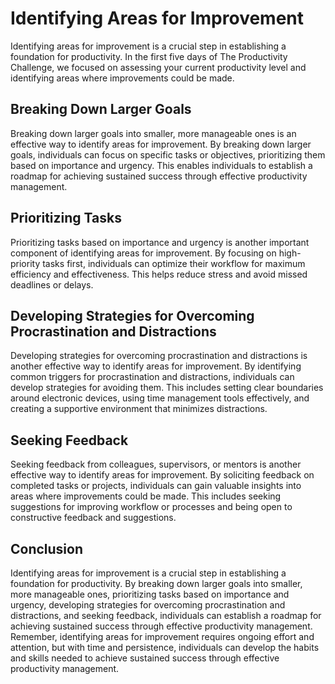 Identifying Areas for Improvement
==================================================================

Identifying areas for improvement is a crucial step in establishing a foundation for productivity. In the first five days of The Productivity Challenge, we focused on assessing your current productivity level and identifying areas where improvements could be made.

Breaking Down Larger Goals
--------------------------

Breaking down larger goals into smaller, more manageable ones is an effective way to identify areas for improvement. By breaking down larger goals, individuals can focus on specific tasks or objectives, prioritizing them based on importance and urgency. This enables individuals to establish a roadmap for achieving sustained success through effective productivity management.

Prioritizing Tasks
------------------

Prioritizing tasks based on importance and urgency is another important component of identifying areas for improvement. By focusing on high-priority tasks first, individuals can optimize their workflow for maximum efficiency and effectiveness. This helps reduce stress and avoid missed deadlines or delays.

Developing Strategies for Overcoming Procrastination and Distractions
---------------------------------------------------------------------

Developing strategies for overcoming procrastination and distractions is another effective way to identify areas for improvement. By identifying common triggers for procrastination and distractions, individuals can develop strategies for avoiding them. This includes setting clear boundaries around electronic devices, using time management tools effectively, and creating a supportive environment that minimizes distractions.

Seeking Feedback
----------------

Seeking feedback from colleagues, supervisors, or mentors is another effective way to identify areas for improvement. By soliciting feedback on completed tasks or projects, individuals can gain valuable insights into areas where improvements could be made. This includes seeking suggestions for improving workflow or processes and being open to constructive feedback and suggestions.

Conclusion
----------

Identifying areas for improvement is a crucial step in establishing a foundation for productivity. By breaking down larger goals into smaller, more manageable ones, prioritizing tasks based on importance and urgency, developing strategies for overcoming procrastination and distractions, and seeking feedback, individuals can establish a roadmap for achieving sustained success through effective productivity management. Remember, identifying areas for improvement requires ongoing effort and attention, but with time and persistence, individuals can develop the habits and skills needed to achieve sustained success through effective productivity management.
